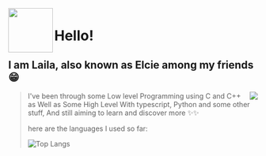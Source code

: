 <img align='left' src="https://media.giphy.com/media/Cmr1OMJ2FN0B2/giphy.gif" width="90" >

#   Hello!

## I am Laila, also known as Elcie among my friends 😁
<!-- <img align='right' src="https://media.giphy.com/media/M9gbBd9nbDrOTu1Mqx/giphy.gif" width="230">
-->
 <img align='right' src="https://media.giphy.com/media/v1.Y2lkPTc5MGI3NjExdWtqNng3ZGQwZWdwcXNibXdoemJ6b3NsbHUwbTdyd2hpeXY0NzF0NCZlcD12MV9pbnRlcm5hbF9naWZfYnlfaWQmY3Q9Zw/L1R1tvI9svkIWwpVYr/giphy.gif" w="220">

>   I've been through some Low level Programming using C and C++  as Well as Some High Level With typescript, Python and some other stuff, And still aiming to learn and discover more ✨✨
 >
>    here are the languages I used so far:
 >
>   ![Top Langs](https://github-readme-stats.vercel.app/api/top-langs/?username=laila-chk&theme=material-palenight&hide_progress=true&langs_count=12&hide_title=true)



<!--
**🐱 Some Of My GitHub Data** 

> 📦 185.7 kB Used in GitHub's Storage 
 > 
> 🏆 11 Contributions in the Year 2024
 > 
> 📜 21 Public Repositories 
 > 
> 🔑 23 Private Repositories 
-->
